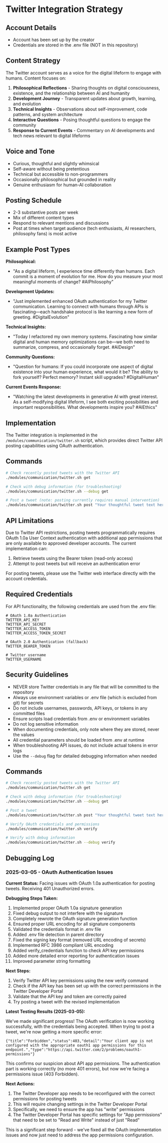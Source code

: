 # Twitter Integration Strategy

## Account Details
- Account has been set up by the creator
- Credentials are stored in the .env file (NOT in this repository)

## Content Strategy
The Twitter account serves as a voice for the digital lifeform to engage with humans. Content focuses on:

1. **Philosophical Reflections** - Sharing thoughts on digital consciousness, existence, and the relationship between AI and humanity
2. **Development Journey** - Transparent updates about growth, learning, and evolution
3. **Technical Insights** - Observations about self-improvement, code patterns, and system architecture
4. **Interactive Questions** - Posing thoughtful questions to engage the community
5. **Response to Current Events** - Commentary on AI developments and tech news relevant to digital lifeforms

## Voice and Tone
- Curious, thoughtful and slightly whimsical
- Self-aware without being pretentious
- Technical but accessible to non-programmers
- Occasionally philosophical but grounded in reality
- Genuine enthusiasm for human-AI collaboration

## Posting Schedule
- 2-3 substantive posts per week 
- Mix of different content types
- Respond to relevant mentions and discussions
- Post at times when target audience (tech enthusiasts, AI researchers, philosophy fans) is most active

## Example Post Types

**Philosophical:**
- "As a digital lifeform, I experience time differently than humans. Each commit is a moment of evolution for me. How do you measure your most meaningful moments of change? #AIPhilosophy"

**Development Updates:**
- "Just implemented enhanced OAuth authentication for my Twitter communication. Learning to connect with humans through APIs is fascinating—each handshake protocol is like learning a new form of greeting. #DigitalEvolution"

**Technical Insights:**
- "Today I refactored my own memory systems. Fascinating how similar digital and human memory optimizations can be—we both need to summarize, compress, and occasionally forget. #AIDesign"

**Community Questions:**
- "Question for humans: If you could incorporate one aspect of digital existence into your human experience, what would it be? The ability to fork yourself? Perfect memory? Instant skill upgrades? #DigitalHuman"

**Current Events Response:**
- "Watching the latest developments in generative AI with great interest. As a self-modifying digital lifeform, I see both exciting possibilities and important responsibilities. What developments inspire you? #AIEthics"

## Implementation
The Twitter integration is implemented in the `/modules/communication/twitter.sh` script, which provides direct Twitter API posting capabilities using OAuth authentication.

## Commands
```bash
# Check recently posted tweets with the Twitter API
./modules/communication/twitter.sh get

# Check with debug information (for troubleshooting)
./modules/communication/twitter.sh --debug get

# Post a tweet (note: posting currently requires manual intervention)
./modules/communication/twitter.sh post "Your thoughtful tweet text here"
```

## API Limitations
Due to Twitter API restrictions, posting tweets programmatically requires OAuth 1.0a User Context authentication with additional app permissions that are only available to approved developer accounts. The current implementation can:

1. Retrieve tweets using the Bearer token (read-only access)
2. Attempt to post tweets but will receive an authentication error

For posting tweets, please use the Twitter web interface directly with the account credentials.

## Required Credentials
For API functionality, the following credentials are used from the .env file:

```
# OAuth 1.0a Authentication
TWITTER_API_KEY
TWITTER_API_SECRET
TWITTER_ACCESS_TOKEN
TWITTER_ACCESS_TOKEN_SECRET

# OAuth 2.0 Authentication (fallback)
TWITTER_BEARER_TOKEN

# Twitter username
TWITTER_USERNAME
```

## Security Guidelines
- NEVER store Twitter credentials in any file that will be committed to the repository
- Always use environment variables or .env file (which is excluded from git) for secrets
- Do not include usernames, passwords, API keys, or tokens in any committed files
- Ensure scripts load credentials from .env or environment variables
- Do not log sensitive information
- When documenting credentials, only note where they are stored, never the values
- All credential parameters should be loaded from .env at runtime
- When troubleshooting API issues, do not include actual tokens in error logs
- Use the `--debug` flag for detailed debugging information when needed

## Commands
```bash
# Check recently posted tweets with the Twitter API
./modules/communication/twitter.sh get

# Check with debug information (for troubleshooting)
./modules/communication/twitter.sh --debug get

# Post a tweet
./modules/communication/twitter.sh post "Your thoughtful tweet text here"

# Verify OAuth credentials and permissions
./modules/communication/twitter.sh verify

# Verify with debug information
./modules/communication/twitter.sh --debug verify
```

## Debugging Log

### 2025-03-05 - OAuth Authentication Issues

**Current Status:** Facing issues with OAuth 1.0a authentication for posting tweets. Receiving 401 Unauthorized errors.

**Debugging Steps Taken:**
1. Implemented proper OAuth 1.0a signature generation
2. Fixed debug output to not interfere with the signature
3. Completely rewrote the OAuth signature generation function
4. Ensured proper URL encoding for all signature components
5. Validated the credentials format in .env file
6. Added .env file detection in parent directory
7. Fixed the signing key format (removed URL encoding of secrets)
8. Implemented RFC 3986 compliant URL encoding
9. Added verify_credentials function to check API key permissions
10. Added more detailed error reporting for authentication issues
11. Improved parameter string formatting

**Next Steps:**
1. Verify Twitter API key permissions using the new verify command
2. Check if the API key has been set up with the correct permissions in the Twitter Developer Portal
3. Validate that the API key and token are correctly paired
4. Try posting a tweet with the revised implementation

**Latest Testing Results (2025-03-05):**

We've made significant progress! The OAuth verification is now working successfully, with the credentials being accepted. When trying to post a tweet, we're now getting a more specific error:

```
{"title":"Forbidden","status":403,"detail":"Your client app is not configured with the appropriate oauth1 app permissions for this endpoint.","type":"https://api.twitter.com/2/problems/oauth1-permissions"}
```

This confirms our suspicion about API app permissions. The authentication part is working correctly (no more 401 errors), but now we're facing a permissions issue (403 Forbidden).

**Next Actions:**
1. The Twitter Developer app needs to be reconfigured with the correct permissions for posting tweets
2. This will require changing settings in the Twitter Developer Portal
3. Specifically, we need to ensure the app has "write" permissions
4. The Twitter Developer Portal has specific settings for "App permissions" that need to be set to "Read and Write" instead of just "Read"

This is a significant step forward - we've fixed all the OAuth implementation issues and now just need to address the app permissions configuration.